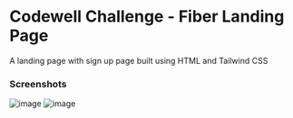 
# Codewell Challenge - Fiber Landing Page

A landing page with sign up page built using HTML and Tailwind CSS

### Screenshots
![image](https://user-images.githubusercontent.com/24612087/125305181-c7daf500-e34b-11eb-9c75-a6f17d9a7e56.png)
![image](https://user-images.githubusercontent.com/24612087/125305556-0c669080-e34c-11eb-85a8-1278745026a1.png)


